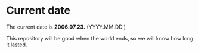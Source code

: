 # Current date

The current date is **2006.07.23.** (YYYY.MM.DD.)

This repository will be good when the world ends, so we will know how long it lasted.